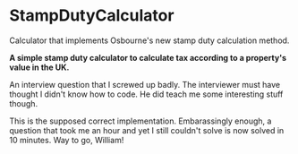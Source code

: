 StampDutyCalculator
===================

Calculator that implements Osbourne's new stamp duty calculation method.

**A simple stamp duty calculator to calculate tax according to a property's value in the UK.**

An interview question that I screwed up badly. The interviewer must have thought I didn't know how to code. He did teach me some interesting stuff though.

This is the supposed correct implementation. Embarassingly enough, a question that took me an hour and yet I still couldn't solve is now solved in 10 minutes. Way to go, William!

